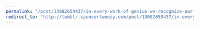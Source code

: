 ```yaml
---
permalink: "/post/13082659437/in-every-work-of-genius-we-recognize-our-own"
redirect_to: "http://tumblr.spencertweedy.com/post/13082659437/in-every-work-of-genius-we-recognize-our-own"
---
```

